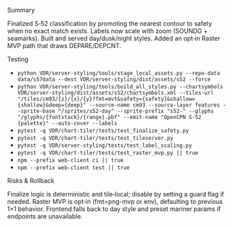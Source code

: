 Summary

Finalized S‑52 classification by promoting the nearest contour to safety when no exact match exists. Labels now scale with zoom (SOUNDG + seamarks). Built and served day/dusk/night styles. Added an opt‑in Raster MVP path that draws DEPARE/DEPCNT.

Testing

- `python VDR/server-styling/tools/stage_local_assets.py --repo-data data/s57data --dest VDR/server-styling/dist/assets/s52 --force`
- `python VDR/server-styling/tools/build_all_styles.py --chartsymbols VDR/server-styling/dist/assets/s52/chartsymbols.xml --tiles-url "/tiles/cm93/{z}/{x}/{y}?fmt=mvt&safety={safety}&shallow={shallow}&deep={deep}" --source-name cm93 --source-layer features --sprite-base "/sprites/s52-day" --sprite-prefix "s52-" --glyphs "/glyphs/{fontstack}/{range}.pbf" --emit-name "OpenCPN S-52 {palette}" --auto-cover --labels`
- `pytest -q VDR/chart-tiler/tests/test_finalize_safety.py`
- `pytest -q VDR/chart-tiler/tests/test_tileserver.py`
- `pytest -q VDR/server-styling/tests/test_label_scaling.py`
- `pytest -q VDR/chart-tiler/tests/test_raster_mvp.py || true`
- `npm --prefix web-client ci || true`
- `npm --prefix web-client test || true`

Risks & Rollback

Finalize logic is deterministic and tile‑local; disable by setting a guard flag if needed. Raster MVP is opt‑in (fmt=png-mvp or env), defaulting to previous 1×1 behavior. Frontend falls back to day style and preset mariner params if endpoints are unavailable.
